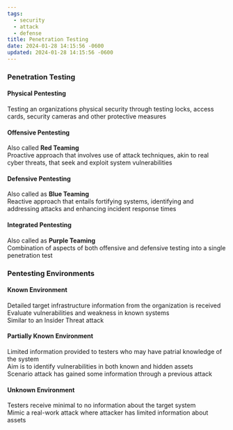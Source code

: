 ```yaml
---
tags:
  - security
  - attack
  - defense
title: Penetration Testing
date: 2024-01-28 14:15:56 -0600
updated: 2024-01-28 14:15:56 -0600
---
```


### Penetration Testing

#### Physical Pentesting
Testing an organizations physical security through testing locks, access cards, security cameras and other protective measures

#### Offensive Pentesting
Also called **Red Teaming**  
Proactive approach that involves use of attack techniques, akin to real cyber threats, that seek and exploit system vulnerabilities

#### Defensive Pentesting
Also called as **Blue Teaming**  
Reactive approach that entails fortifying systems, identifying and addressing attacks and enhancing incident response times

#### Integrated Pentesting
Also called as **Purple Teaming**  
Combination of aspects of both offensive and defensive testing into a single penetration test

### Pentesting Environments

#### Known Environment
Detailed target infrastructure information from the organization is received  
Evaluate vulnerabilities and weakness in known systems  
Similar to an Insider Threat attack

#### Partially Known Environment
Limited information provided to testers who may have patrial knowledge of the system  
Aim is to identify vulnerabilities in both known and hidden assets  
Scenario attack has gained some information through a previous attack

#### Unknown Environment
Testers receive minimal to no information about the target system  
Mimic a real-work attack where attacker has limited information about assets
